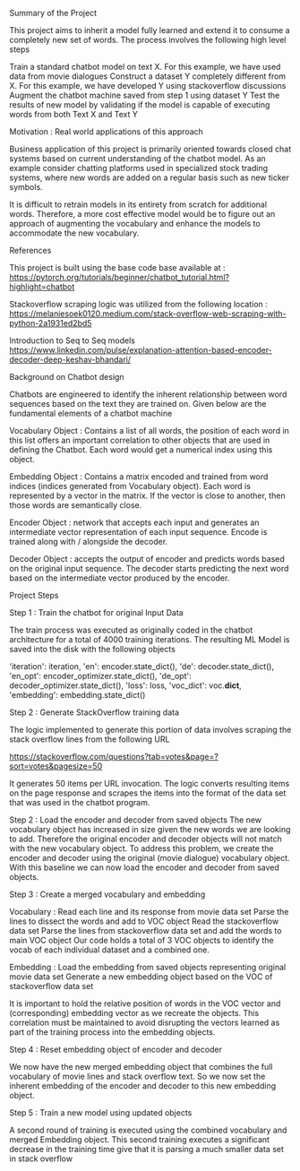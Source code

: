 Summary of the Project

This project aims to inherit a model fully learned and extend it to consume a completely new set of words. The process involves the following high level steps

Train a standard chatbot model on text X. For this example, we have used data from movie dialogues
Construct a dataset Y completely different from X. For this example, we have developed Y using stackoverflow discussions
Augment the chatbot machine saved from step 1 using dataset Y
Test the results of new model by validating if the model is capable of executing words from both Text X and Text Y

Motivation : Real world applications of this approach

Business application of this project is primarily oriented towards closed chat systems based on current understanding of the chatbot model. As an example consider chatting platforms used in specialized stock trading systems, where new words are added on a regular basis such as new ticker symbols. 

It is difficult to retrain models in its entirety from scratch for additional words. Therefore, a more cost effective model would be to figure out an approach of augmenting the vocabulary and enhance the models to accommodate the new vocabulary. 

References

This project is built using the base code base available at : 
https://pytorch.org/tutorials/beginner/chatbot_tutorial.html?highlight=chatbot 

Stackoverflow scraping logic was utilized from the following location : 
https://melaniesoek0120.medium.com/stack-overflow-web-scraping-with-python-2a1931ed2bd5 

Introduction to Seq to Seq models
https://www.linkedin.com/pulse/explanation-attention-based-encoder-decoder-deep-keshav-bhandari/ 

Background on Chatbot design

Chatbots are engineered to identify the inherent relationship between word sequences based on the text they are trained on. Given below are the fundamental elements of a chatbot machine

Vocabulary Object : Contains a list of all words, the position of each word in this list offers an important correlation to other objects that are used in defining the Chatbot. Each word would get a numerical index using this object.

Embedding Object : Contains a matrix encoded and trained from word indices (indices generated from Vocabulary object). Each word is represented by a vector in the matrix. If the vector is close to another, then those words are semantically close.

Encoder Object : network that accepts each input and generates an intermediate vector representation of each input sequence. Encode is trained along with / alongside the decoder.

Decoder Object : accepts the output of encoder and predicts words based on the original input sequence. The decoder starts predicting the next word based on the intermediate vector produced by the encoder.

Project Steps

Step 1 : Train the chatbot for original Input Data

The train process was executed as originally coded in the chatbot architecture for a total of 4000 training iterations. The resulting ML Model is saved into the disk with the following objects

'iteration': iteration,
'en': encoder.state_dict(),
'de': decoder.state_dict(),
'en_opt': encoder_optimizer.state_dict(),
'de_opt': decoder_optimizer.state_dict(),
'loss': loss,
'voc_dict': voc.__dict__,
'embedding': embedding.state_dict()

Step 2 : Generate StackOverflow training data

The logic implemented to generate this portion of data involves scraping the stack overflow lines from the following URL

https://stackoverflow.com/questions?tab=votes&page=?sort=votes&pagesize=50

It generates 50 items per URL invocation. The logic converts resulting items on the page response and scrapes the items into the format of the data set that was used in the chatbot program.

Step 2 : Load the encoder and decoder from saved objects
The new vocabulary object has increased in size given the new words we are looking to add. Therefore the original encoder and decoder objects will not match with the new vocabulary object. To address this problem, we create the encoder and decoder using the original (movie dialogue) vocabulary object. With this baseline we can now load the encoder and decoder from saved objects.



Step 3 : Create a merged vocabulary and embedding

Vocabulary : 
Read each line and its response from movie data set
Parse the lines to dissect the words and add to VOC object 
Read the stackoverflow data set 
Parse the lines from stackoverflow data set and add the words to main VOC object
Our code holds a total of 3 VOC objects to identify the vocab of each individual dataset and a combined one.

Embedding : 
Load the embedding from saved objects representing original movie data set
Generate a new embedding object based on the VOC of stackoverflow data set 

It is important to hold the relative position of words in the VOC vector and (corresponding) embedding vector as we recreate the objects. This correlation must be maintained to avoid disrupting the vectors learned as part of the training process into the embedding objects. 

Step 4 : Reset embedding object of encoder and decoder 

We now have the new merged embedding object that combines the full vocabulary of movie lines and stack overflow text. So we now set the inherent embedding of the  encoder and decoder to this new embedding object.

Step 5 : Train a new model using updated objects

A second round of training is executed using the combined vocabulary and merged Embedding object. This second training executes a significant decrease in the training time give that it is parsing a much smaller data set in stack overflow
